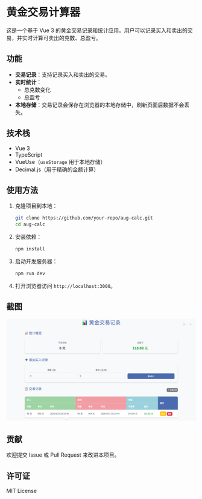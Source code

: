 # 黄金交易计算器

这是一个基于 Vue 3 的黄金交易记录和统计应用。用户可以记录买入和卖出的交易，并实时计算可卖出的克数、总盈亏。

## 功能

- **交易记录**：支持记录买入和卖出的交易。
- **实时统计**：
  - 总克数变化
  - 总盈亏
- **本地存储**：交易记录会保存在浏览器的本地存储中，刷新页面后数据不会丢失。

## 技术栈

- Vue 3
- TypeScript
- VueUse（`useStorage` 用于本地存储）
- Decimal.js（用于精确的金额计算）

## 使用方法

1. 克隆项目到本地：

   ```bash
   git clone https://github.com/your-repo/aug-calc.git
   cd aug-calc
   ```

2. 安装依赖：

   ```bash
   npm install
   ```

3. 启动开发服务器：

   ```bash
   npm run dev
   ```

4. 打开浏览器访问 `http://localhost:3000`。


## 截图

![应用截图](/public/screenshot.png)

## 贡献

欢迎提交 Issue 或 Pull Request 来改进本项目。

## 许可证

MIT License

